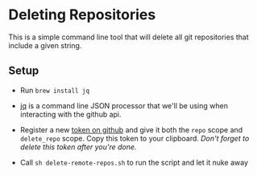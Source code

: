 # Deleting Repositories

This is a simple command line tool that will delete all git repositories that include a
given string.

## Setup

+ Run `brew install jq`

+ [jq](https://stedolan.github.io/jq/) is a command line JSON
processor that we'll be using when interacting with the github api.

+ Register a new [token on
github](https://help.github.com/articles/creating-a-personal-access-token-for-the-command-line/) and give it both the `repo` scope and `delete_repo` scope. Copy this token to your clipboard. *Don't forget to delete this token after you're done.*

+ Call `sh delete-remote-repos.sh` to run the script and let it nuke away
